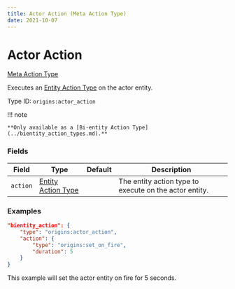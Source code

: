 ```yaml
---
title: Actor Action (Meta Action Type)
date: 2021-10-07
---
```


# Actor Action

[Meta Action Type](../meta_action_types.md)

Executes an [Entity Action Type](../entity_action_types.md) on the actor entity.

Type ID: `origins:actor_action`

!!! note

    **Only available as a [Bi-entity Action Type](../bientity_action_types.md).**


### Fields

Field  | Type | Default | Description
-------|------|---------|-------------
`action` | [Entity Action Type](../entity_action_types.md) | | The entity action type to execute on the actor entity.


### Examples

```json
"bientity_action": {
    "type": "origins:actor_action",
    "action": {
        "type": "origins:set_on_fire",
        "duration": 5
    }
}
```

This example will set the actor entity on fire for 5 seconds.
